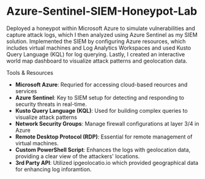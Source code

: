 # Azure-Sentinel-SIEM-Honeypot-Lab
Deployed a honeypot within Microsoft Azure to simulate vulnerabilities and capture attack logs, which I then analyzed using Azure Sentinel as my SIEM solution. Implemented the SIEM by configuring Azure resources, which includes virtual machines and Log Analytics Workspaces and used Kusto Query Language (KQL) for log querying. Lastly, I created an interactive world map dashboard to visualize attack patterns and geolocation data.

Tools & Resources
- **Microsoft Azure**: Requried for accessing cloud-based reources and services
- **Azure Sentinel**: Key to SIEM setup for detecting and responding to security threats in real-time.
- **Kusto Query Language (KQL)**: Used for building complex queries to visualize attack patterns
- **Network Security Groups**: Manage firewall configurations at layer 3/4 in Azure
- **Remote Desktop Protocol (RDP)**: Essential for remote management of virtual machines.
- **Custom PowerShell Script**: Enhances the logs with geolocation data, providing a clear view of the attackers' locations.
- **3rd Party API**: Utilized ipgeolocatio.io which provided geographical data for enhancing log inforamtion.
